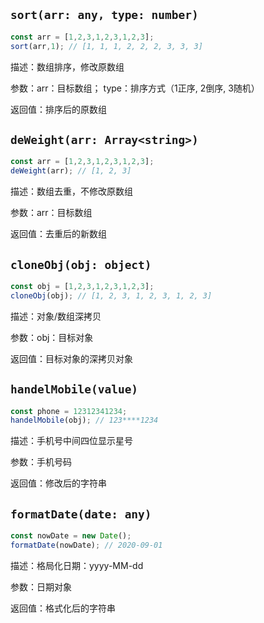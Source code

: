 ## `sort(arr: any, type: number)`

```js
const arr = [1,2,3,1,2,3,1,2,3];
sort(arr,1); // [1, 1, 1, 2, 2, 2, 3, 3, 3]
```

描述：数组排序，修改原数组

参数：arr：目标数组； type：排序方式（1正序, 2倒序, 3随机）

返回值：排序后的原数组


## `deWeight(arr: Array<string>)`

```js
const arr = [1,2,3,1,2,3,1,2,3];
deWeight(arr); // [1, 2, 3]
```

描述：数组去重，不修改原数组

参数：arr：目标数组

返回值：去重后的新数组


## `cloneObj(obj: object)`

```js
const obj = [1,2,3,1,2,3,1,2,3];
cloneObj(obj); // [1, 2, 3, 1, 2, 3, 1, 2, 3]
```

描述：对象/数组深拷贝

参数：obj：目标对象

返回值：目标对象的深拷贝对象


## `handelMobile(value)`

```js
const phone = 12312341234;
handelMobile(obj); // 123****1234
```

描述：手机号中间四位显示星号

参数：手机号码

返回值：修改后的字符串


## `formatDate(date: any)`

```js
const nowDate = new Date();
formatDate(nowDate); // 2020-09-01
```

描述：格局化日期：yyyy-MM-dd

参数：日期对象

返回值：格式化后的字符串
